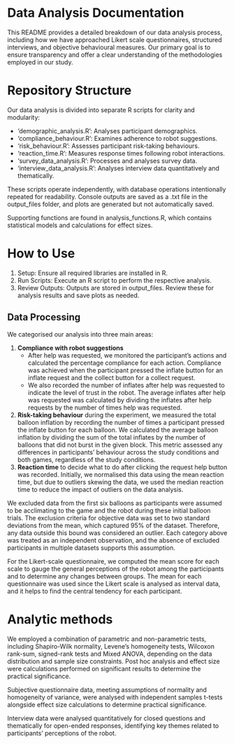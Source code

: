 # Data Analysis Documentation

This README provides a detailed breakdown of our data analysis process, including how we have approached Likert scale questionnaires, structured interviews, and objective behavioural measures. Our primary goal is to ensure transparency and offer a clear understanding of the methodologies employed in our study.

# Repository Structure

Our data analysis is divided into separate R scripts for clarity and modularity:

- ‘demographic_analysis.R’: Analyses participant demographics.
- ‘compliance_behaviour.R’: Examines adherence to robot suggestions.
- ‘risk_behaviour.R’: Assesses participant risk-taking behaviours.
- ‘reaction_time.R’: Measures response times following robot interactions.
- ‘survey_data_analysis.R’: Processes and analyses survey data.
- ‘interview_data_analysis.R’: Analyses interview data quantitatively and thematically.

These scripts operate independently, with database operations intentionally repeated for readability. Console outputs are saved as a .txt file in the output_files folder, and plots are generated but not automatically saved.

Supporting functions are found in analysis_functions.R, which contains statistical models and calculations for effect sizes.

# How to Use

1. Setup: Ensure all required libraries are installed in R.
2. Run Scripts: Execute an R script to perform the respective analysis.
3. Review Outputs: Outputs are stored in output_files. Review these for analysis results and save plots as needed.

## Data Processing

We categorised our analysis into three main areas:

1. **Compliance with robot suggestions**
   - After help was requested, we monitored the participant’s actions and calculated the percentage compliance for each action. Compliance was achieved when the participant pressed the inflate button for an inflate request and the collect button for a collect request.
   - We also recorded the number of inflates after help was requested to indicate the level of trust in the robot. The average inflates after help was requested was calculated by dividing the inflates after help requests by the number of times help was requested.
2. **Risk-taking behaviour** during the experiment, we measured the total balloon inflation by recording the number of times a participant pressed the inflate button for each balloon. We calculated the average balloon inflation by dividing the sum of the total inflates by the number of balloons that did not burst in the given block. This metric assessed any differences in participants’ behaviour across the study conditions and both games, regardless of the study conditions.
3. **Reaction time** to decide what to do after clicking the request help button was recorded. Initially, we normalised this data using the mean reaction time, but due to outliers skewing the data, we used the median reaction time to reduce the impact of outliers on the data analysis.

We excluded data from the first six balloons as participants were assumed to be acclimating to the game and the robot during these initial balloon trials. The exclusion criteria for objective data was set to two standard deviations from the mean, which captured 95% of the dataset. Therefore, any data outside this bound was considered an outlier. Each category above was treated as an independent observation, and the absence of excluded participants in multiple datasets supports this assumption.

For the Likert-scale questionnaire, we computed the mean score for each scale to gauge the general perceptions of the robot among the participants and to determine any changes between groups. The mean for each questionnaire was used since the Likert scale is analysed as interval data, and it helps to find the central tendency for each participant.

# Analytic methods

We employed a combination of parametric and non-parametric tests, including Shapiro-Wilk normality, Levene’s homogeneity tests, Wilcoxon rank-sum, signed-rank tests and Mixed ANOVA, depending on the data distribution and sample size constraints. Post hoc analysis and effect size were calculations performed on significant results to determine the practical significance.

Subjective questionnaire data, meeting assumptions of normality and homogeneity of variance, were analysed with independent samples t-tests alongside effect size calculations to determine practical significance.

Interview data were analysed quantitatively for closed questions and thematically for open-ended responses, identifying key themes related to participants’ perceptions of the robot.
